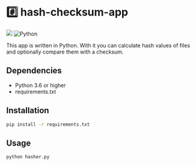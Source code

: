 # :hash: hash-checksum-app

![](https://img.shields.io/github/languages/count/JohnTrunix/hash-checksum-app?style=for-the-badge)
![Python](https://img.shields.io/badge/python-3670A0?style=for-the-badge&logo=python&logoColor=ffdd54)

This app is written in Python. With it you can calculate hash values of files and optionally compare them with a checksum.

## Dependencies

-   Python 3.6 or higher
-   requirements.txt

## Installation

```cmd
pip install -r requirements.txt
```

## Usage

```cmd
python hasher.py
```
